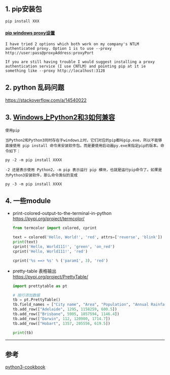 
## 1. pip安装包
```
pip install XXX
```

#### [pip windows proxy设置](https://stackoverflow.com/a/11869484)
```
I have tried 2 options which both work on my company's NTLM authenticated proxy. Option 1 is to use --proxy http://user:pass@proxyAddress:proxyPort

If you are still having trouble I would suggest installing a proxy authentication service (I use CNTLM) and pointing pip at it ie something like --proxy http://localhost:3128
```


## 2. python 乱码问题
https://stackoverflow.com/a/14540022

## 3. [Windows上Python2和3如何兼容](https://python.freelycode.com/contribution/detail/139)

```
使用pip

当Python2和Python3同时存在于windows上时，它们对应的pip都叫pip.exe，所以不能够直接使用 pip install 命令来安装软件包。而是要使用启动器py.exe来指定pip的版本。命令如下：

py -2 -m pip install XXXX

-2 还是表示使用 Python2，-m pip 表示运行 pip 模块，也就是运行pip命令了。如果是为Python3安装软件，那么命令类似的变成

py -3 -m pip install XXXX
```

## 4. 一些module
- print-colored-output-to-the-terminal-in-python  
https://pypi.org/project/termcolor/
  ```python
  from termcolor import colored, cprint

  text = colored('Hello, World!', 'red', attrs=['reverse', 'blink'])
  print(text)
  cprint('Hello, World111!', 'green', 'on_red')
  cprint('Hello, World111!', 'red')

  cprint('%s ==> %s' % ('param1', 3), 'red')
  ```

- pretty-table 表格输出  
https://pypi.org/project/PrettyTable/
  ```python
  import prettytable as pt

  # 按行添加数据
  tb = pt.PrettyTable()
  tb.field_names = ["City name", "Area", "Population", "Annual Rainfall"]
  tb.add_row(["Adelaide", 1295, 1158259, 600.5])
  tb.add_row(["Brisbane", 5905, 1857594, 1146.4])
  tb.add_row(["Darwin", 112, 120900, 1714.7])
  tb.add_row(["Hobart", 1357, 205556, 619.5])

  print(tb)
  ```

---
## 参考
[python3-cookbook](http://python3-cookbook.readthedocs.io/zh_CN/latest/c02/p15_interpolating_variables_in_strings.html)
